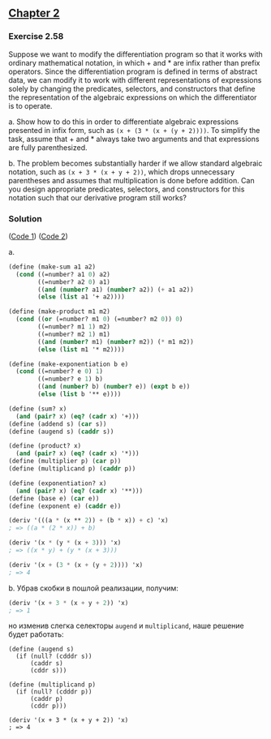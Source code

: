 ## [Chapter 2](../index.md#2-Building-Abstractions-with-Data)

### Exercise 2.58

Suppose we want to modify the differentiation program so that it works with ordinary mathematical notation, in which + and * are infix rather than prefix operators. Since the differentiation program is defined in terms of abstract data, we can modify it to work with different representations of expressions solely by changing the predicates, selectors, and constructors that define the representation of the algebraic expressions on which the differentiator is to operate.

a. Show how to do this in order to differentiate algebraic expressions presented in infix form, such as `(x + (3 * (x + (y + 2))))`. To simplify the task, assume that + and * always take two arguments and that expressions are fully parenthesized.

b. The problem becomes substantially harder if we allow standard algebraic notation, such as `(x + 3 * (x + y + 2))`, which drops unnecessary parentheses and assumes that multiplication is done before addition. Can you design appropriate predicates, selectors, and constructors for this notation such that our derivative program still works?

### Solution

([Code 1](../../src/Chapter%202/Exercise%202.58.1.scm))
([Code 2](../../src/Chapter%202/Exercise%202.58.2.scm))

a.

```scheme
(define (make-sum a1 a2)
  (cond ((=number? a1 0) a2)
        ((=number? a2 0) a1)
        ((and (number? a1) (number? a2)) (+ a1 a2))
        (else (list a1 '+ a2))))

(define (make-product m1 m2)
  (cond ((or (=number? m1 0) (=number? m2 0)) 0)
        ((=number? m1 1) m2)
        ((=number? m2 1) m1)
        ((and (number? m1) (number? m2)) (* m1 m2))
        (else (list m1 '* m2))))

(define (make-exponentiation b e)
  (cond ((=number? e 0) 1)
        ((=number? e 1) b)
        ((and (number? b) (number? e)) (expt b e))
        (else (list b '** e))))

(define (sum? x)
  (and (pair? x) (eq? (cadr x) '+)))
(define (addend s) (car s))
(define (augend s) (caddr s))

(define (product? x)
  (and (pair? x) (eq? (cadr x) '*)))
(define (multiplier p) (car p))
(define (multiplicand p) (caddr p))

(define (exponentiation? x)
  (and (pair? x) (eq? (cadr x) '**)))
(define (base e) (car e))
(define (exponent e) (caddr e))

(deriv '(((a * (x ** 2)) + (b * x)) + c) 'x)
; => ((a * (2 * x)) + b)

(deriv '(x * (y * (x + 3))) 'x)
; => ((x * y) + (y * (x + 3)))

(deriv '(x + (3 * (x + (y + 2)))) 'x)
; => 4
```

b. Убрав скобки в пошлой реализации, получим:

```scheme
(deriv '(x + 3 * (x + y + 2)) 'x)
; => 1
```

но изменив слегка селекторы `augend` и `multiplicand`, наше решение будет работать:

```
(define (augend s)
  (if (null? (cdddr s))
      (caddr s)
      (cddr s)))

(define (multiplicand p)
  (if (null? (cdddr p))
      (caddr p)
      (cddr p)))

(deriv '(x + 3 * (x + y + 2)) 'x)
; => 4
```

